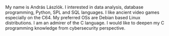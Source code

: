 My name is András Lászlók.
I interested in data analysis, database programming, Python, SPL and SQL languages.
I like ancient video games especially on the C64.
My preferred OSs are Debian based Linux distributions.
I am an admirer of the C language.
I would like to deepen my C programming knowledge from cybersecurity perspective.
